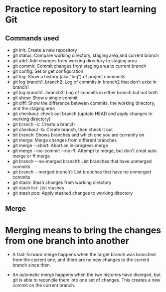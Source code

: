 # Practice repository to start learning Git

## Commands used

- git init: Create a new repository
- git status: Compare working directory, staging area,and current branch
- git add: Add changes from working directory to staging area
- git commit: Commit changes from staging area to current branch
- git config: Set or get configuration
- git log: Show a history (aka "log") of project commmits
- git log branch1..branch2: Log of commits in branch2 that don't exist in branch1
- git log branch1...branch2: Log of commits in either branch but not both
- git show: Show a single commit
- git diff: Show the difference between commits, the working directory, and the staging area
- git checkout: check out branch (update HEAD and apply changes to working directory)
- git branch -c: Create a branch
- git checkout -b: Create branch, then check it out
- bit branch: Shows branches and which one you are currently on
- git merge: Merge changes from different branches
- git merge --abort: Abort an in-progress merge
- git merge --no-commit --no-ff: Attempt to merge, but don't creat auto merge or ff merge
- git branch --no-merged branch1: List branches that have unmerged commits
- git branch --merged branch1: List branches that have no unmerged commits
- git stash: Stash changes from working directory
- git stash list: List stashes
- git stash pop: Apply stashed changes to working directory


## Merge

# Merging means to bring the changes from one branch into another

- A fast-forward merge happens when the target branch was branched from the current one, and there are no new changes to the current branch since then.

- An automatic merge happens when the two histories have diverged, but git is able to reconcile them into one set of changes. This creates a new commit on the current branch.


